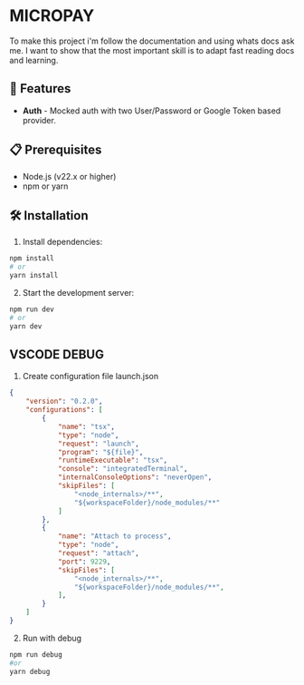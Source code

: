 # MICROPAY

To make this project i'm follow the documentation and using whats docs ask me. I want to show that the most important skill is to adapt fast reading docs and learning.

## 🚀 Features
- **Auth** - Mocked auth with two User/Password or Google Token based provider.

## 📋 Prerequisites

- Node.js (v22.x or higher)
- npm or yarn

## 🛠️ Installation

1. Install dependencies:
```bash
npm install
# or
yarn install
```

2. Start the development server:
```bash
npm run dev
# or
yarn dev
```
## VSCODE DEBUG
1. Create configuration file launch.json

```json
{
    "version": "0.2.0",
    "configurations": [
        {
            "name": "tsx",
            "type": "node",
            "request": "launch",
            "program": "${file}",
            "runtimeExecutable": "tsx", 
            "console": "integratedTerminal",
            "internalConsoleOptions": "neverOpen", 
            "skipFiles": [ 
                "<node_internals>/**", 
                "${workspaceFolder}/node_modules/**"
            ]
        },
        {
            "name": "Attach to process",
            "type": "node",
            "request": "attach",
            "port": 9229,
            "skipFiles": [
                "<node_internals>/**",
                "${workspaceFolder}/node_modules/**",
            ],
        }
    ]
}
```

2. Run with debug

```bash
npm run debug
#or
yarn debug
```